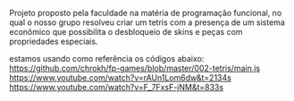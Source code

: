 Projeto proposto pela faculdade na matéria de programação funcional, no qual o nosso grupo resolveu criar um tetris com a presença de um sistema econômico que possibilita o
desbloqueio de skins e peças com propriedades especiais.

estamos usando como referência os códigos abaixo:
https://github.com/chrokh/fp-games/blob/master/002-tetris/main.js
https://www.youtube.com/watch?v=rAUn1Lom6dw&t=2134s
https://www.youtube.com/watch?v=F_7FxsF-jNM&t=833s
